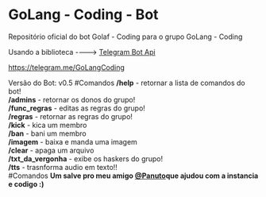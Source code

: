 # GoLang - Coding - Bot
Repositório oficial do bot Golaf - Coding para o grupo GoLang - Coding<p>
Usando a biblioteca ----> <a href="https://github.com/go-telegram-bot-api/telegram-bot-api">Telegram Bot Api</a><p>
https://telegram.me/GoLangCoding<p>
Versão do Bot: v0.5 
#Comandos
<b>/help</b> - retornar a lista de comandos do bot!<br>
<b>/admins</b> - retornar os donos do grupo!<br>
<b>/func_regras</b> - editas as regras do grupo!<br>
<b>/regras</b> - retornar as regras do grupo!<br>
<b>/kick</b> - kica um membro<br>
<b>/ban</b> - bani um membro<br>
<b>/imagem</b> - baixa e manda uma imagem<br>
<b>/clear</b> - apaga um arquivo<br>
<b>/txt_da_vergonha</b> - exibe os haskers do grupo!<br>
<b>/tts</b> - trasnforma audio em texto!!<br>
#Comandos
<b>Um salve pro meu amigo <a href="https://github.com/nubunto">@Panuto</a>que ajudou com a instancia e codigo :) </b><br>